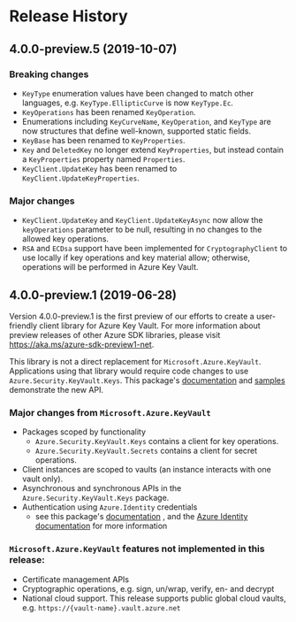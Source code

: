 # Release History

## 4.0.0-preview.5 (2019-10-07)

### Breaking changes

- `KeyType` enumeration values have been changed to match other languages, e.g. `KeyType.EllipticCurve` is now `KeyType.Ec`.
- `KeyOperations` has been renamed `KeyOperation`.
- Enumerations including `KeyCurveName`, `KeyOperation`, and `KeyType` are now structures that define well-known, supported static fields.
- `KeyBase` has been renamed to `KeyProperties`.
- `Key` and `DeletedKey` no longer extend `KeyProperties`, but instead contain a `KeyProperties` property named `Properties`.
- `KeyClient.UpdateKey` has been renamed to `KeyClient.UpdateKeyProperties`.

### Major changes

- `KeyClient.UpdateKey` and `KeyClient.UpdateKeyAsync` now allow the `keyOperations` parameter to be null, resulting in no changes to the allowed key operations.
- `RSA` and `ECDsa` support have been implemented for `CryptographyClient` to use locally if key operations and key material allow; otherwise, operations will be performed in Azure Key Vault.

## 4.0.0-preview.1 (2019-06-28)

Version 4.0.0-preview.1 is the first preview of our efforts to create a user-friendly client library for Azure Key Vault. For more information about
preview releases of other Azure SDK libraries, please visit
https://aka.ms/azure-sdk-preview1-net.

This library is not a direct replacement for `Microsoft.Azure.KeyVault`. Applications
using that library would require code changes to use `Azure.Security.KeyVault.Keys`.
This package's
[documentation](https://github.com/Azure/azure-sdk-for-net/tree/master/sdk/keyvault/Azure.Security.KeyVault.Keys/Readme.md)
and
[samples](https://github.com/Azure/azure-sdk-for-net/tree/master/sdk/keyvault/Azure.Security.KeyVault.Keys/samples)
demonstrate the new API.

### Major changes from `Microsoft.Azure.KeyVault`

- Packages scoped by functionality
  - `Azure.Security.KeyVault.Keys` contains a client for key operations.
  - `Azure.Security.KeyVault.Secrets` contains a client for secret operations.
- Client instances are scoped to vaults (an instance interacts with one vault
only).
- Asynchronous and synchronous APIs in the `Azure.Security.KeyVault.Keys` package.
- Authentication using `Azure.Identity` credentials
  - see this package's
  [documentation](https://github.com/Azure/azure-sdk-for-net/tree/master/sdk/keyvault/Azure.Security.KeyVault.Keys/Readme.md)
  , and the
  [Azure Identity documentation](https://github.com/Azure/azure-sdk-for-net/tree/master/sdk/identity/Azure.Identity)
  for more information

### `Microsoft.Azure.KeyVault` features not implemented in this release:

- Certificate management APIs
- Cryptographic operations, e.g. sign, un/wrap, verify, en- and
decrypt
- National cloud support. This release supports public global cloud vaults,
    e.g. `https://{vault-name}.vault.azure.net`
